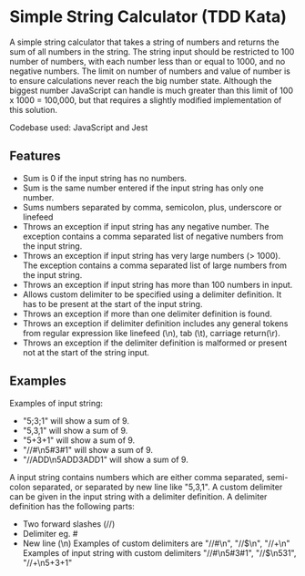 # Simple String Calculator (TDD Kata)
A simple string calculator that takes a string of numbers and returns the sum of all numbers in the string. 
The string input should be restricted to 100 number of numbers, with each number less than or equal to 1000, and no negative numbers. 
The limit on number of numbers and value of number is to ensure calculations never reach the big number state. 
Although the biggest number JavaScript can handle is much greater than this limit of 100 x 1000 = 100,000, but that requires a slightly modified implementation of this solution.

Codebase used: JavaScript and Jest

## Features
- Sum is 0 if the input string has no numbers.
- Sum is the same number entered if the input string has only one number.
- Sums numbers separated by comma, semicolon, plus, underscore or linefeed
- Throws an exception if input string has any negative number. The exception contains a comma separated list of negative numbers from the input string.
- Throws an exception if input string has very large numbers (> 1000). The exception contains a comma separated list of large numbers from the input string.
- Throws an exception if input string has more than 100 numbers in input.
- Allows custom delimiter to be specified using a delimiter definition. It has to be present at the start of the input string.
- Throws an exception if more than one delimiter definition is found.
- Throws an exception if delimiter definition includes any general tokens from regular expression like linefeed (\n), tab (\t), carriage return(\r).
- Throws an exception if the delimiter definition is malformed or present not at the start of the string input.
 
## Examples
Examples of input string:
- "5;3;1" will show a sum of 9.
- "5,3,1" will show a sum of 9.
- "5+3+1" will show a sum of 9.
- "//#\n5#3#1" will show a sum of 9.
- "//ADD\n5ADD3ADD1" will show a sum of 9.

A input string contains numbers which are either comma separated, semi-colon separated, or separated by new line like "5,3,1".
A custom delimiter can be given in the input string with a delimiter definition. A delimiter definition has the following parts:
- Two forward slashes (//)
- Delimiter eg. #
- New line (\n)
Examples of custom delimiters are "//#\n", "//$\n", "//+\n"
Examples of input string with custom delimiters "//#\n5#3#1", "//$\n5$3$1", "//+\n5+3+1"

